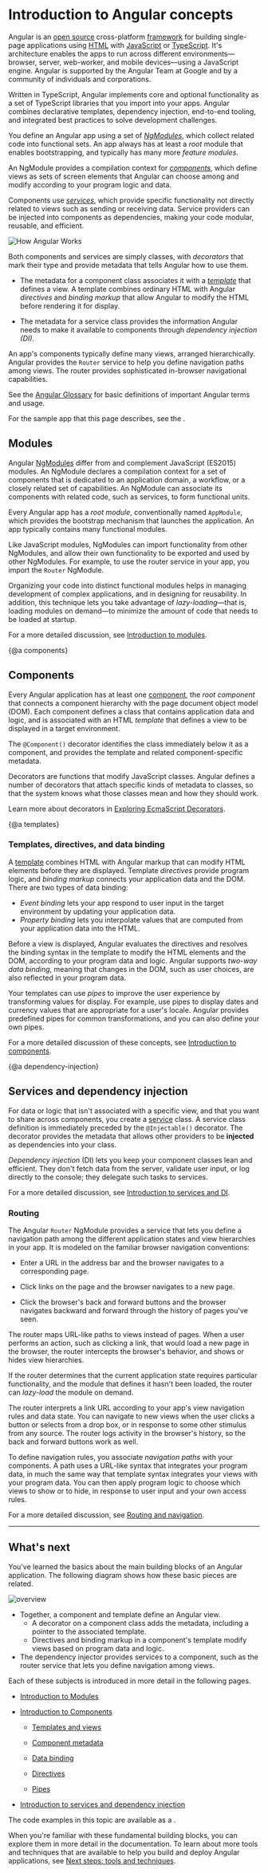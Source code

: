 # Introduction to Angular concepts

Angular is an [open source](https://en.wikipedia.org/wiki/Open-source "Open source") cross-platform [framework](https://en.wikipedia.org/wiki/Web_framework "Web framework") for building single-page applications using [HTML](https://developer.mozilla.org/docs/Learn/HTML/Introduction_to_HTML "Introduction to HTML") with [JavaScript](https://developer.mozilla.org/en-US/docs/Web/JavaScript/A_re-introduction_to_JavaScript "A re-introduction to JavaScript") or [TypeScript](https://www.typescriptlang.org/ "TypeScript: JavaScript that scales").
It's architecture enables the apps to run across different environments—browser, server, web-worker, and mobile devices—using a JavaScript engine.
Angular is supported by the Angular Team at Google and by a community of individuals and corporations.

Written in TypeScript, Angular implements core and optional functionality as a set of TypeScript libraries that you import into your apps.
Angular combines declarative templates, dependency injection, end-to-end tooling, and integrated best practices to solve development challenges.

You define an Angular app using a set of [*NgModules*](#modules), which collect related code into functional sets.
An app always has at least a *root* module that enables bootstrapping, and typically has many more *feature modules*.

An NgModule provides a compilation context for [*components*](#components), which define views as sets of screen elements that Angular can choose among and modify according to your program logic and data.

Components use [*services*](#dependency-injection), which provide specific functionality not directly related to views such as sending or receiving data.
Service providers can be injected into components as dependencies, making your code modular, reusable, and efficient.

<div class="lightbox">
  <img src="generated/images/guide/architecture/angular-rough-diagram.png" alt="How Angular Works">
</div>

Both components and services are simply classes, with *decorators* that mark their type and provide metadata that tells Angular how to use them.

* The metadata for a component class associates it with a [*template*](#templates) that defines a view.
A template combines ordinary HTML with Angular *directives* and *binding markup* that allow Angular to modify the HTML before rendering it for display.

* The metadata for a service class provides the information Angular needs to make it available to components through *dependency injection (DI)*.

An app's components typically define many views, arranged hierarchically.
Angular provides the `Router` service to help you define navigation paths among views.
The router provides sophisticated in-browser navigational capabilities.

<div class="alert is-helpful">

See the [Angular Glossary](guide/glossary "Glossary") for basic definitions of important Angular terms and usage.
</div>

<div class="alert is-helpful">

  For the sample app that this page describes, see the <live-example></live-example>.
</div>

## Modules

Angular [NgModules](/guide/glossary#ngmodule "Definition of NgModule") differ from and complement JavaScript (ES2015) modules.
An NgModule declares a compilation context for a set of components that is dedicated to an application domain, a workflow, or a closely related set of capabilities.
An NgModule can associate its components with related code, such as services, to form functional units.

Every Angular app has a *root module*, conventionally named `AppModule`, which provides the bootstrap mechanism that launches the application.
An app typically contains many functional modules.

Like JavaScript modules, NgModules can import functionality from other NgModules, and allow their own functionality to be exported and used by other NgModules.
For example, to use the router service in your app, you import the `Router` NgModule.

Organizing your code into distinct functional modules helps in managing development of complex applications, and in designing for reusability.
In addition, this technique lets you take advantage of *lazy-loading*&mdash;that is, loading modules on demand&mdash;to minimize the amount of code that needs to be loaded at startup.

<div class="alert is-helpful">

  For a more detailed discussion, see [Introduction to modules](guide/architecture-modules).

</div>

{@a components}

## Components

Every Angular application has at least one [component](/guide/glossary#component "Definition of component"), the *root component* that connects a component hierarchy with the page document object model (DOM).
Each component defines a class that contains application data and logic, and is associated with an HTML *template* that defines a view to be displayed in a target environment.

The `@Component()` decorator identifies the class immediately below it as a component, and provides the template and related component-specific metadata.

<div class="alert is-helpful">

   Decorators are functions that modify JavaScript classes. 
   Angular defines a number of decorators that attach specific kinds of metadata to classes, so that the system knows what those classes mean and how they should work.

   Learn more about decorators in [Exploring EcmaScript Decorators](https://medium.com/google-developers/exploring-es7-decorators-76ecb65fb841#.x5c2ndtx0 "Exploring EcmaScript Decorators").</a>

</div>

{@a templates}

### Templates, directives, and data binding

A [template](/guide/glossary#template "Definition of template") combines HTML with Angular markup that can modify HTML elements before they are displayed.
Template *directives* provide program logic, and *binding markup* connects your application data and the DOM.
There are two types of data binding:

* *Event binding* lets your app respond to user input in the target environment by updating your application data.
* *Property binding* lets you interpolate values that are computed from your application data into the HTML.

Before a view is displayed, Angular evaluates the directives and resolves the binding syntax in the template to modify the HTML elements and the DOM, according to your program data and logic. Angular supports *two-way data binding*, meaning that changes in the DOM, such as user choices, are also reflected in your program data.

Your templates can use *pipes* to improve the user experience by transforming values for display.
For example, use pipes to display dates and currency values that are appropriate for a user's locale.
Angular provides predefined pipes for common transformations, and you can also define your own pipes.

<div class="alert is-helpful">

  For a more detailed discussion of these concepts, see [Introduction to components](guide/architecture-components).

</div>

{@a dependency-injection}


## Services and dependency injection

For data or logic that isn't associated with a specific view, and that you want to share across components, you create a [service](/guide/glossary#service "Definition of service") class.
A service class definition is immediately preceded by the `@Injectable()` decorator. The decorator provides the metadata that allows other providers to be **injected** as dependencies into your class.

 *Dependency injection* (DI) lets you keep your component classes lean and efficient. They don't fetch data from the server, validate user input, or log directly to the console; they delegate such tasks to services.

<div class="alert is-helpful">

  For a more detailed discussion, see [Introduction to services and DI](guide/architecture-services).

</div>

### Routing

The Angular `Router` NgModule provides a service that lets you define a navigation path among the different application states and view hierarchies in your app.
It is modeled on the familiar browser navigation conventions:

* Enter a URL in the address bar and the browser navigates to a corresponding page.

* Click links on the page and the browser navigates to a new page.

* Click the browser's back and forward buttons and the browser navigates backward and forward through the history of pages you've seen.

The router maps URL-like paths to views instead of pages.
When a user performs an action, such as clicking a link, that would load a new page in the browser, the router intercepts the browser's behavior, and shows or hides view hierarchies.

If the router determines that the current application state requires particular functionality, and the module that defines it hasn't been loaded, the router can *lazy-load* the module on demand.

The router interprets a link URL according to your app's view navigation rules and data state.
You can navigate to new views when the user clicks a button or selects from a drop box, or in response to some other stimulus from any source.
The router logs activity in the browser's history, so the back and forward buttons work as well.

To define navigation rules, you associate *navigation paths* with your components.
A path uses a URL-like syntax that integrates your program data, in much the same way that template syntax integrates your views with your program data.
You can then apply program logic to choose which views to show or to hide, in response to user input and your own access rules.

 <div class="alert is-helpful">

   For a more detailed discussion, see [Routing and navigation](guide/router).

 </div>

<hr/>

## What's next

You've learned the basics about the main building blocks of an Angular application. The following diagram shows how these basic pieces are related.

<div class="lightbox">
  <img src="generated/images/guide/architecture/overview2.png" alt="overview">
</div>

* Together, a component and template define an Angular view.
  * A decorator on a component class adds the metadata, including a pointer to the associated template.
  * Directives and binding markup in a component's template modify views based on program data and logic.
* The dependency injector provides services to a component, such as the router service that lets you define navigation among views.

Each of these subjects is introduced in more detail in the following pages.

* [Introduction to Modules](guide/architecture-modules)

* [Introduction to Components](guide/architecture-components)

  * [Templates and views](guide/architecture-components#templates-and-views)

  * [Component metadata](guide/architecture-components#component-metadata)

  * [Data binding](guide/architecture-components#data-binding)

  * [Directives](guide/architecture-components#directives)

  * [Pipes](guide/architecture-components#pipes)

* [Introduction to services and dependency injection](guide/architecture-services)


<div class="alert is-helpful">

   The code examples in this topic are available as a <live-example></live-example>.
</div>

When you're familiar with these fundamental building blocks, you can explore them in more detail in the documentation.
To learn about more tools and techniques that are available to help you build and deploy Angular applications, see [Next steps: tools and techniques](guide/architecture-next-steps).
</div>
